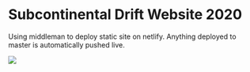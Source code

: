 

# Subcontinental Drift Website 2020

Using middleman to deploy static site on netlify.   Anything deployed to master is automatically pushed live.

<img src="https://raw.githubusercontent.com/yakshaving/subdrift/87be4c19f2dfe9030892372f20e03ef829b94289/source/assets/images/large.png?token=AAbzkd1qAiWdBsZr9cKRZ6gcBMlLD1zWks5Zk1BMwA%3D%3D">